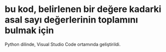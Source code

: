 # bu kod, belirlenen bir değere kadarki asal sayı değerlerinin toplamını bulmak için 
Python dilinde, Visual Studio Code ortamında geliştirildi.
